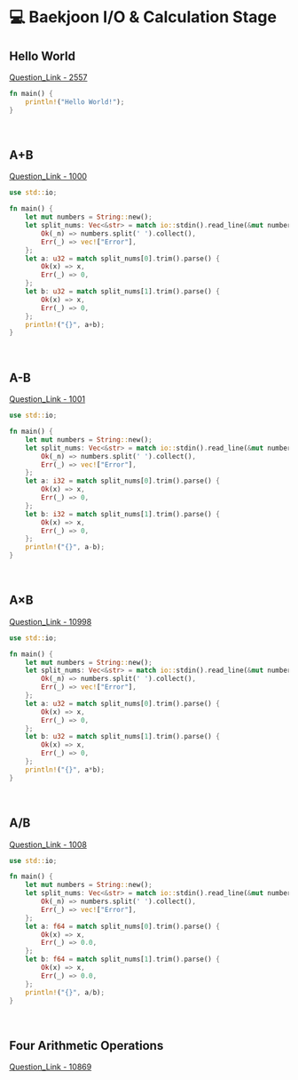# 💻 Baekjoon I/O & Calculation Stage

## Hello World

[Question_Link - 2557](https://www.acmicpc.net/problem/2557)

```rust
fn main() {
    println!("Hello World!");
}
```

<br>

## A+B

[Question_Link - 1000](https://www.acmicpc.net/problem/1000)

```rust
use std::io;

fn main() {
    let mut numbers = String::new();
    let split_nums: Vec<&str> = match io::stdin().read_line(&mut numbers) {
        Ok(_n) => numbers.split(' ').collect(),
        Err(_) => vec!["Error"],
    };
    let a: u32 = match split_nums[0].trim().parse() {
        Ok(x) => x,
        Err(_) => 0,
    };
    let b: u32 = match split_nums[1].trim().parse() {
        Ok(x) => x,
        Err(_) => 0,
    };
    println!("{}", a+b);
}
```

<br>

## A-B

[Question_Link - 1001](https://www.acmicpc.net/problem/1001)

```rust
use std::io;

fn main() {
    let mut numbers = String::new();
    let split_nums: Vec<&str> = match io::stdin().read_line(&mut numbers) {
        Ok(_n) => numbers.split(' ').collect(),
        Err(_) => vec!["Error"],
    };
    let a: i32 = match split_nums[0].trim().parse() {
        Ok(x) => x,
        Err(_) => 0,
    };
    let b: i32 = match split_nums[1].trim().parse() {
        Ok(x) => x,
        Err(_) => 0,
    };
    println!("{}", a-b);
}
```

<br>

## A$\times$B

[Question_Link - 10998](https://www.acmicpc.net/problem/10998)

```rust
use std::io;

fn main() {
    let mut numbers = String::new();
    let split_nums: Vec<&str> = match io::stdin().read_line(&mut numbers) {
        Ok(_n) => numbers.split(' ').collect(),
        Err(_) => vec!["Error"],
    };
    let a: u32 = match split_nums[0].trim().parse() {
        Ok(x) => x,
        Err(_) => 0,
    };
    let b: u32 = match split_nums[1].trim().parse() {
        Ok(x) => x,
        Err(_) => 0,
    };
    println!("{}", a*b);
}
```

<br>

## A/B

[Question_Link - 1008](https://www.acmicpc.net/problem/1008)

```rust
use std::io;

fn main() {
    let mut numbers = String::new();
    let split_nums: Vec<&str> = match io::stdin().read_line(&mut numbers) {
        Ok(_n) => numbers.split(' ').collect(),
        Err(_) => vec!["Error"],
    };
    let a: f64 = match split_nums[0].trim().parse() {
        Ok(x) => x,
        Err(_) => 0.0,
    };
    let b: f64 = match split_nums[1].trim().parse() {
        Ok(x) => x,
        Err(_) => 0.0,
    };
    println!("{}", a/b);
}
```

<br>

## Four Arithmetic Operations

[Question_Link - 10869](https://www.acmicpc.net/problem/10869)

```rust

```